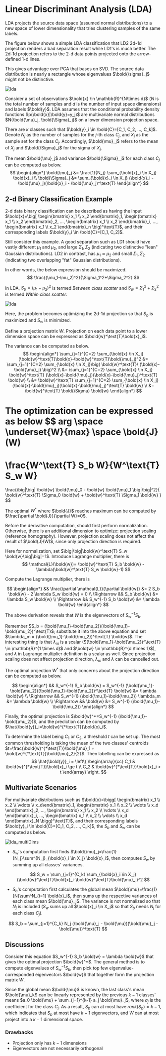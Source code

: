 # Linear Discriminant Analysis (LDA)

LDA projects the source data space (assumed normal distributions) to a new space of lower dimensionality that tries clustering samples of the same labels.

The figure below shows a simple LDA classification that LD2 $2$d-$1$d projection renders a bad separation result while LD1's is much better. The $2$d-$1$d projection refers to the $2$-d data points projected onto the arrow-defined $1$-d lines.
 
This gives advantage over PCA that bases on SVD. The source data distribution is nearly a rectangle whose eigenvalues $\bold{\sigma}_j$ might not be distinctive. 

![lda](imgs/lda.png "lda")

Consider a set of observations $\bold{x} \in \mathbb{R}^{N\times d}$ ($N$ is the total number of samples and $d$ is the number of input space dimensions) and labels $\bold{y}$. LDA assumes that the conditional probability density functions $p(\bold{x}|\bold{y}=y_j)$ are multivariate normal distributions $N(\bold{\mu}_j, \bold{\Sigma}_j)$ on a lower dimension projection space.

There are $k$ classes such that $\bold{y}_i \in \bold{C}=[C_1, C_2, ..., C_k]$. Denote $N_j$ as the number of samples for the $j$-th class $C_j$, and $X_j$ as the sample set for the class $C_j$. Accordingly, $\bold{\mu}_j$ refers to the mean of $X_j$ and $\bold{\Sigma}_j$ for the sigma of $X_j$.

The mean $\bold{\mu}_j$ and variance $\bold{\Sigma}_j$ for each class $C_j$ can be computed as below.
$$
\begin{align*}
\bold{\mu}_j &= \frac{1}{N_j} \sum_{\bold{x}_i \in X_j} \bold{x}_i
\\
\bold{\Sigma}_j &= \sum_{\bold{x}_i \in X_j} (\bold{x}_i - \bold{\mu}_j)(\bold{x}_i - \bold{\mu}_j)^\text{T}
\end{align*}
$$

## $2$-d Binary Classification Example

$2$-d data binary classification can be described as having the input $\bold{x}=\big[ \begin{bmatrix} x_1 \\ x_2 \end{bmatrix}_1, \begin{bmatrix} x_1 \\ x_2 \end{bmatrix}_2, ..., \begin{bmatrix} x_1 \\ x_2 \end{bmatrix}_i, ..., \begin{bmatrix} x_1 \\ x_2 \end{bmatrix}_n \big]^\text{T}$, 
and their corresponding labels $\bold{y}_i \in \bold{C}=[C_1, C_2]$. 

Still consider this example. A good separation such as LD1 should have vastly different $\mu_1$ and $\mu_2$, and large $\Sigma_1, \Sigma_2$ (indicating two distinctive "lean" Gaussian distributions). LD2 in contrast, has $\mu_1 \approx \mu_2$ and small $\Sigma_1, \Sigma_2$ (indicating two overlapping "fat" Gaussian distributions).

In other words, the below expression should be maximized.
$$
\frac{(\mu_1-\mu_2)^2}{\Sigma_1^2+\Sigma_2^2}
$$

In LDA, $S_b=(\mu_1-\mu_2)^2$ is termed *Between class scatter* and $S_w=\Sigma_1^2+\Sigma_2^2$ is termed *Within class scatter*.

![lda](imgs/lda.png "lda")

Here, the problem becomes optimizing the $2$d-$1$d projection so that $S_b$ is maximized and $S_w$ is minimized. 

Define a projection matrix $W$. Projection on each data point to a lower dimension space can be expressed as $\bold{w}^\text{T}\bold{x}_i$.

The variance can be computed as below.
$$
\begin{align*}
    \sum_{j=1}^{C=2} \sum_{\bold{x} \in X_j}
    (\bold{w}^\text{T}\bold{x}-\bold{w}^\text{T}\bold{\mu}_j)^2 &=
    \sum_{j=1}^{C=2} \sum_{\bold{x} \in X_j}\big(
        \bold{w}^\text{T}\ (\bold{x}-\bold{\mu}_j)
    \big)^2
    \\ &=
    \sum_{j=1}^{C=2} \sum_{\bold{x} \in X_j}
    \bold{w}^\text{T} (\bold{x}-\bold{\mu}_j)(\bold{x}-\bold{\mu}_j)^\text{T} \bold{w}
    \\ &=
    \bold{w}^\text{T} \sum_{j=1}^{C=2}  \sum_{\bold{x} \in X_j}
    (\bold{x}-\bold{\mu}_j)(\bold{x}-\bold{\mu}_j)^\text{T} \bold{w}
    \\ &=
    \bold{w}^\text{T} \bold{\Sigma}
     \bold{w}
\end{align*}
$$

The optimization can be expressed as below
$$
arg \space \underset{W}{max} \space
\bold{J}(W)
=
\frac{W^\text{T} S_b W}{W^\text{T} S_w W}
=
\frac{\big|\big|
    \bold{w} \bold{\mu}_0 - \bold{w} \bold{\mu}_1
\big|\big|^2}{
    \bold{w}^\text{T} \Sigma_0 \bold{w} + 
    \bold{w}^\text{T} \Sigma_1 \bold{w} 
}
$$

The optimal $W^*$ where $\bold{J}$ reaches maximum can be computed by $\frac{\partial \bold{J}}{\partial W}=0$.

Before the derivative computation, should first perform normalization. Otherwise, there is an additional dimension to optimize: projection scaling (reference homography). However, projection scaling does not affect the result of $\bold{J}(W)$, since only projection direction is required.

Here for normalization, set $\big|\big|\bold{w}^\text{T} S_w \bold{w}\big|\big|=1$. Introduce Lagrange multiplier, there is
$$
\mathcal{L}(\bold{w})=
\bold{w}^\text{T} S_b \bold{w} - \lambda(\bold{w}^\text{T} S_w \bold{w}-1)
$$

Compute the Lagrange multiplier, there is

$$
\begin{align*}
    && 
    \frac{\partial \mathcal{L}}{\partial \bold{w}}
    &=
    2 S_b \bold{w} - 2 \lambda S_w \bold{w} = 0
    \\ \Rightarrow && 
    S_b \bold{w} &= \lambda S_w \bold{w}
    \\ \Rightarrow && 
    S_w^{-1} S_b \bold{w} &= \lambda \bold{w}
\end{align*}
$$

The above derivation reveals that $W$ is the eigenvectors of $S_w^{-1} S_b$.

Remember $S_b = (\bold{\mu_1}-\bold{\mu_2})(\bold{\mu_1}-\bold{\mu_2})^\text{T}$; substitute it into the above equation and set $\lambda_m = (\bold{\mu_1}-\bold{\mu_2})^\text{T} \bold{w}$. The interesting thing is that $\lambda_m$ is a scalar ($(\bold{\mu_1}-\bold{\mu_2})^\text{T} \in \mathbb{R}^{1 \times d}$ and $\bold{w} \in \mathbb{R}^{d \times 1}$), and $\lambda$ in Lagrange multiplier definition is a scalar as well. Since projection scaling does not affect projection direction, $\lambda_m$ and $\lambda$ can be cancelled out.

The optimal projection $W^*$ that only concerns about the projection direction can be computed as below.

$$
\begin{align*}
&&
S_w^{-1} S_b \bold{w} = 
S_w^{-1} (\bold{\mu_1}-\bold{\mu_2})(\bold{\mu_1}-\bold{\mu_2})^\text{T} \bold{w}
&=
\lambda \bold{w}
\\ \Rightarrow &&
S_w^{-1} (\bold{\mu_1}-\bold{\mu_2}) \lambda_m
&=
\lambda \bold{w}
\\ \Rightarrow &&
\bold{w} &= S_w^{-1} (\bold{\mu_1}-\bold{\mu_2}) 
\end{align*}
$$

Finally, the optimal projection is $\bold{w}^*=S_w^{-1} (\bold{\mu_1}-\bold{\mu_2})$,
and the prediction can be computed by $\hat{\bold{y}}_i=\bold{w}^{*\text{T}}\bold{x}_i$.

To determine the label being $C_1$ or $C_2$, a threshold $t$ can be set up. The most common thresholding is taking the mean of the two classes' centroids $t=\frac{\bold{w}^{*\text{T}}\bold{\mu}_1 + \bold{w}^{*\text{T}}\bold{\mu}_2}{2}$. Then labelling can be expressed as
$$
\hat{\bold{y}}_i = 
\left\{
    \begin{array}{cc}
        C_1 & \bold{w}^{*\text{T}}\bold{x}_i \ge t
        \\
        C_2 & \bold{w}^{*\text{T}}\bold{x}_i < t
    \end{array}
\right.
$$

## Multivariate Scenarios

For multivariate distributions such as $\bold{x}=\bigg[ \begin{bmatrix} x_1 \\ x_2 \\ \vdots  \\ x_d\end{bmatrix}_1, \begin{bmatrix} x_1 \\ x_2 \\ \vdots  \\ x_d \end{bmatrix}_2, ..., \begin{bmatrix} x_1 \\ x_2 \\ \vdots  \\ x_d \end{bmatrix}_i, ..., \begin{bmatrix} x_1 \\ x_2 \\ \vdots  \\ x_d \end{bmatrix}_N \bigg]^\text{T}$, 
and their corresponding labels $\bold{y}_i \in \bold{C}=[C_1, C_2, ..., C_k]$, the $S_b$ and $S_w$ can be computed as below.

![lda_multiDims](imgs/lda_multiDims.png "lda_multiDims")

* $S_w$'s computation first finds $\bold{\mu}_j=\frac{1}{N_j}\sum^{N_j}_{\bold{x}_i \in X_j} \bold{x}_i$, then computes $S_w$ by summing up all classes' variances.

$$
S_w = \sum_{j=1}^{C_k} \sum_{\bold{x}_i \in X_j}
(\bold{w}^\text{T}\bold{x}_i-\bold{w}^\text{T}\bold{\mu}_j)^2
$$

* $S_b$'s computation first calculates the global mean $\bold{\mu}=\frac{1}{N}\sum^N_{i=1} \bold{x}_i$, then sums up the respective variances of each class mean $\bold{\mu}_j$. The variance is not normalized so that $N_j$ is included ($S_w$ sums up all $\bold{x}_i \in X_j$ so that $S_b$ needs $N_j$ for each class $C_j$). 
  
$$
S_b = \sum_{j=1}^{C_k} N_j (\bold{\mu}_j - \bold{\mu})(\bold{\mu}_j - \bold{\mu})^\text{T}
$$

## Discussions

Consider this equation $S_w^{-1} S_b \bold{w} = \lambda \bold{w}$ that gives the optimal projection $\bold{w}^*$. The general method is to compute eigenvalues of $S_w^{-1} S_b$, then pick top few eigenvalue-corresponded eigenvectors $\bold{w}$ that together form the projection matrix $W$.

Since the global mean $\bold{\mu}$ is known, the last class's mean $\bold{\mu}_k$ can be linearly represented by the previous $k-1$ classes' means $a_0 \bold{\mu} + \sum_{j=1}^{k-1} a_j \bold{\mu}_j$, where $a_j$ is the coefficient for the class $C_j$. As a result, $S_b$ can at most have $rank(S_b)=k-1$, which indicates that $S_b$ at most have $k-1$ eigenvectors, and $W$ can at most project into a $k-1$ dimensional space.

### Drawbacks

* Projection only has $k-1$ dimensions
* Eigenvectors are not necessarily orthogonal